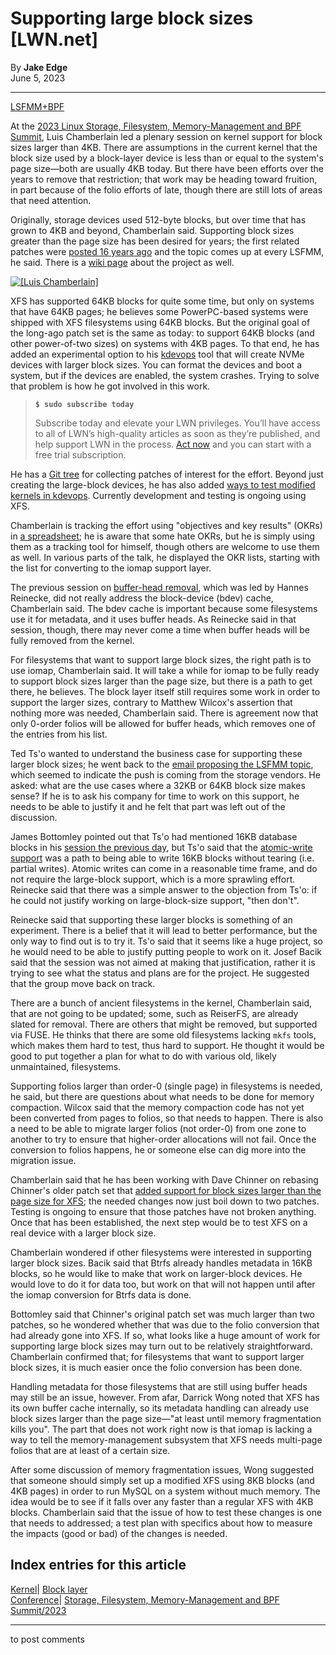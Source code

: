 # Supporting large block sizes [LWN.net]

By **Jake Edge**  
June 5, 2023 

* * *

[LSFMM+BPF](/Articles/lsfmmbpf2023)

At the [2023 Linux Storage, Filesystem, Memory-Management and BPF Summit](/Articles/lsfmmbpf2023), Luis Chamberlain led a plenary session on kernel support for block sizes larger than 4KB. There are assumptions in the current kernel that the block size used by a block-layer device is less than or equal to the system's page size—both are usually 4KB today. But there have been efforts over the years to remove that restriction; that work may be heading toward fruition, in part because of the folio efforts of late, though there are still lots of areas that need attention. 

Originally, storage devices used 512-byte blocks, but over time that has grown to 4KB and beyond, Chamberlain said. Supporting block sizes greater than the page size has been desired for years; the first related patches were [posted 16 years ago](/Articles/232757/) and the topic comes up at every LSFMM, he said. There is a [wiki page](https://kernelnewbies.org/KernelProjects/large-block-size) about the project as well. 

[ ![\[Luis Chamberlain\]](https://static.lwn.net/images/2023/lsfmb-chamberlain-sm.png) ](/Articles/933624/)

XFS has supported 64KB blocks for quite some time, but only on systems that have 64KB pages; he believes some PowerPC-based systems were shipped with XFS filesystems using 64KB blocks. But the original goal of the long-ago patch set is the same as today: to support 64KB blocks (and other power-of-two sizes) on systems with 4KB pages. To that end, he has added an experimental option to his [kdevops](https://github.com/mcgrof/kdevops) tool that will create NVMe devices with larger block sizes. You can format the devices and boot a system, but if the devices are enabled, the system crashes. Trying to solve that problem is how he got involved in this work. 

> **`$ sudo subscribe today`**
> 
> Subscribe today and elevate your LWN privileges. You’ll have access to all of LWN’s high-quality articles as soon as they’re published, and help support LWN in the process. [Act now](https://lwn.net/Promo/nst-sudo/claim) and you can start with a free trial subscription. 

He has a [Git tree](https://git.kernel.org/pub/scm/linux/kernel/git/mcgrof/linux-next.git/log/?h=large-block-next) for collecting patches of interest for the effort. Beyond just creating the large-block devices, he has also added [ways to test modified kernels in kdevops](https://github.com/linux-kdevops/kdevops/blob/master/docs/lbs.md). Currently development and testing is ongoing using XFS. 

Chamberlain is tracking the effort using "objectives and key results" (OKRs) in [a spreadsheet](https://docs.google.com/spreadsheets/d/e/2PACX-1vS7sQfw90S00l2rfOKm83Jlg0px8KxMQE4HHp_DKRGbAGcAV-xu6LITHBEc4xzVh9wLH6WM2lR0cZS8/pubhtml#); he is aware that some hate OKRs, but he is simply using them as a tracking tool for himself, though others are welcome to use them as well. In various parts of the talk, he displayed the OKR lists, starting with the list for converting to the iomap support layer. 

The previous session on [buffer-head removal](/Articles/931809/), which was led by Hannes Reinecke, did not really address the block-device (bdev) cache, Chamberlain said. The bdev cache is important because some filesystems use it for metadata, and it uses buffer heads. As Reinecke said in that session, though, there may never come a time when buffer heads will be fully removed from the kernel. 

For filesystems that want to support large block sizes, the right path is to use iomap, Chamberlain said. It will take a while for iomap to be fully ready to support block sizes larger than the page size, but there is a path to get there, he believes. The block layer itself still requires some work in order to support the larger sizes, contrary to Matthew Wilcox's assertion that nothing more was needed, Chamberlain said. There is agreement now that only 0-order folios will be allowed for buffer heads, which removes one of the entries from his list. 

Ted Ts'o wanted to understand the business case for supporting these larger block sizes; he went back to the [email proposing the LSFMM topic](/ml/linux-fsdevel/ZAJqjM6qLrraFrrn@bombadil.infradead.org/), which seemed to indicate the push is coming from the storage vendors. He asked: what are the use cases where a 32KB or 64KB block size makes sense? If he is to ask his company for time to work on this support, he needs to be able to justify it and he felt that part was left out of the discussion. 

James Bottomley pointed out that Ts'o had mentioned 16KB database blocks in his [session the previous day](/Articles/932900/), but Ts'o said that the [atomic-write support](/Articles/933015/) was a path to being able to write 16KB blocks without tearing (i.e. partial writes). Atomic writes can come in a reasonable time frame, and do not require the large-block support, which is a more sprawling effort. Reinecke said that there was a simple answer to the objection from Ts'o: if he could not justify working on large-block-size support, "then don't". 

Reinecke said that supporting these larger blocks is something of an experiment. There is a belief that it will lead to better performance, but the only way to find out is to try it. Ts'o said that it seems like a huge project, so he would need to be able to justify putting people to work on it. Josef Bacik said that the session was not aimed at making that justification, rather it is trying to see what the status and plans are for the project. He suggested that the group move back on track. 

There are a bunch of ancient filesystems in the kernel, Chamberlain said, that are not going to be updated; some, such as ReiserFS, are already slated for removal. There are others that might be removed, but supported via FUSE. He thinks that there are some old filesystems lacking `mkfs` tools, which makes them hard to test, thus hard to support. He thought it would be good to put together a plan for what to do with various old, likely unmaintained, filesystems. 

Supporting folios larger than order-0 (single page) in filesystems is needed, he said, but there are questions about what needs to be done for memory compaction. Wilcox said that the memory compaction code has not yet been converted from pages to folios, so that needs to happen. There is also a need to be able to migrate larger folios (not order-0) from one zone to another to try to ensure that higher-order allocations will not fail. Once the conversion to folios happens, he or someone else can dig more into the migration issue. 

Chamberlain said that he has been working with Dave Chinner on rebasing Chinner's older patch set that [added support for block sizes larger than the page size for XFS](/ml/linux-fsdevel/20181107063127.3902-1-david@fromorbit.com/); the needed changes now just boil down to two patches. Testing is ongoing to ensure that those patches have not broken anything. Once that has been established, the next step would be to test XFS on a real device with a larger block size. 

Chamberlain wondered if other filesystems were interested in supporting larger block sizes. Bacik said that Btrfs already handles metadata in 16KB blocks, so he would like to make that work on larger-block devices. He would love to do it for data too, but work on that will not happen until after the iomap conversion for Btrfs data is done. 

Bottomley said that Chinner's original patch set was much larger than two patches, so he wondered whether that was due to the folio conversion that had already gone into XFS. If so, what looks like a huge amount of work for supporting large block sizes may turn out to be relatively straightforward. Chamberlain confirmed that; for filesystems that want to support larger block sizes, it is much easier once the folio conversion has been done. 

Handling metadata for those filesystems that are still using buffer heads may still be an issue, however. From afar, Darrick Wong noted that XFS has its own buffer cache internally, so its metadata handling can already use block sizes larger than the page size—"at least until memory fragmentation kills you". The part that does not work right now is that iomap is lacking a way to tell the memory-management subsystem that XFS needs multi-page folios that are at least of a certain size. 

After some discussion of memory fragmentation issues, Wong suggested that someone should simply set up a modified XFS using 8KB blocks (and 4KB pages) in order to run MySQL on a system without much memory. The idea would be to see if it falls over any faster than a regular XFS with 4KB blocks. Chamberlain said that the issue of how to test these changes is one that needs to addressed; a test plan with specifics about how to measure the impacts (good or bad) of the changes is needed. 

  
Index entries for this article  
---  
[Kernel](/Kernel/Index)| [Block layer](/Kernel/Index#Block_layer)  
[Conference](/Archives/ConferenceIndex/)| [Storage, Filesystem, Memory-Management and BPF Summit/2023](/Archives/ConferenceIndex/#Storage_Filesystem_Memory-Management_and_BPF_Summit-2023)  
  


* * *

to post comments 
